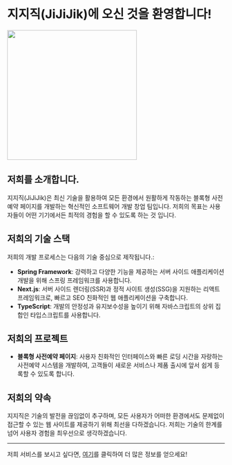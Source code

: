 
# 지지직(JiJiJik)에 오신 것을 환영합니다!
<img src="https://github.com/jijijig/.github/assets/97311614/3545b533-3cd5-4fb3-95dd-478dc6e7e295" width="300" height="300">

## 저희를 소개합니다.
지지직(JiJiJik)은 최신 기술을 활용하여 모든 환경에서 원활하게 작동하는 블록형 사전예약 페이지를 개발하는 혁신적인 소프트웨어 개발 창업 팀입니다.
저희의 목표는 사용자들이 어떤 기기에서든 최적의 경험을 할 수 있도록 하는 것 입니다.

## 저희의 기술 스택
저희의 개발 프로세스는 다음의 기술 중심으로 제작됩니다.:
- **Spring Framework**: 강력하고 다양한 기능을 제공하는 서버 사이드 애플리케이션 개발을 위해 스프링 프레임워크를 사용합니다.
- **Next.js**: 서버 사이드 렌더링(SSR)과 정적 사이트 생성(SSG)을 지원하는 리액트 프레임워크로, 빠르고 SEO 친화적인 웹 애플리케이션을 구축합니다.
- **TypeScript**: 개발의 안정성과 유지보수성을 높이기 위해 자바스크립트의 상위 집합인 타입스크립트를 사용합니다.

## 저희의 프로젝트
- **블록형 사전예약 페이지**: 사용자 친화적인 인터페이스와 빠른 로딩 시간을 자랑하는 사전예약 시스템을 개발하여, 고객들이 새로운 서비스나 제품 출시에 앞서 쉽게 등록할 수 있도록 합니다.

## 저희의 약속
지지직은 기술의 발전을 끊임없이 추구하며, 모든 사용자가 어떠한 환경에서도 문제없이 접근할 수 있는 웹 사이트를 제공하기 위해 최선을 다하겠습니다. 저희는 기술의 한계를 넘어 사용자 경험을 최우선으로 생각하겠습니다.

---

저희 서비스를 보시고 싶다면, [여기](#)를 클릭하여 더 많은 정보를 얻으세요!

